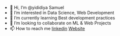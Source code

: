 - 👋 Hi, I’m @yididiya Samuel
- 👀 I’m interested in Data Science, Web Development
- 🌱 I’m currently learning Best development practices
- 💞️ I’m looking to collaborate on ML & Web Projects
- 📫 How to reach me [linkedin](https://www.linkedin.com/in/yididya-samuel/) [Website](https://jedisam.github.io/)

<!---
yididiyasamuel/yididiyasamuel is a ✨ special ✨ repository because its `README.md` (this file) appears on your GitHub profile.
You can click the Preview link to take a look at your changes.
--->
